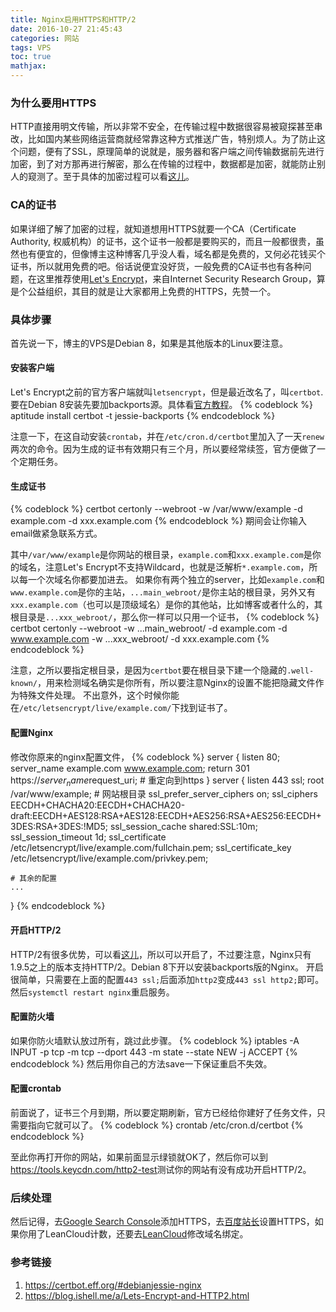 ```yaml
---
title: Nginx启用HTTPS和HTTP/2
date: 2016-10-27 21:45:43
categories: 网站
tags: VPS
toc: true
mathjax:
---
```

### 为什么要用HTTPS
HTTP直接用明文传输，所以非常不安全，在传输过程中数据很容易被窥探甚至串改，比如国内某些网络运营商就经常靠这种方式推送广告，特别烦人。为了防止这个问题，便有了SSL，原理简单的说就是，服务器和客户端之间传输数据前先进行加密，到了对方那再进行解密，那么在传输的过程中，数据都是加密，就能防止别人的窥测了。至于具体的加密过程可以看[这儿](http://cjting.me/web2.0/2016-09-05-从零开始搭建一个HTTPS网站.html)。
### CA的证书
如果详细了解了加密的过程，就知道想用HTTPS就要一个CA（Certificate Authority, 权威机构）的证书，这个证书一般都是要购买的，而且一般都很贵，虽然也有便宜的，但像博主这种博客几乎没人看，域名都是免费的，又何必花钱买个证书，所以就用免费的吧。俗话说便宜没好货，一般免费的CA证书也有各种问题，在这里推荐使用[Let's Encrypt](https://letsencrypt.org/)，来自Internet Security Research Group，算是个公益组织，其目的就是让大家都用上免费的HTTPS，先赞一个。
### 具体步骤
首先说一下，博主的VPS是Debian 8，如果是其他版本的Linux要注意。
#### 安装客户端
Let's Encrypt之前的官方客户端就叫`letsencrypt`，但是最近改名了，叫`certbot`. 要在Debian 8安装先要加backports源。具体看[官方教程](https://backports.debian.org/Instructions/)。
{% codeblock %}
aptitude install certbot -t jessie-backports
{% endcodeblock %}

注意一下，在这自动安装`crontab`，并在`/etc/cron.d/certbot`里加入了一天`renew`两次的命令。因为生成的证书有效期只有三个月，所以要经常续签，官方便做了一个定期任务。
#### 生成证书
{% codeblock %}
certbot certonly --webroot -w /var/www/example -d example.com -d xxx.example.com
{% endcodeblock %}
期间会让你输入email做紧急联系方式。

其中`/var/www/example`是你网站的根目录，`example.com`和`xxx.example.com`是你的域名，注意Let's Encrypt不支持Wildcard，也就是泛解析`*.example.com`，所以每一个次域名你都要加进去。
如果你有两个独立的server，比如`example.com`和`www.example.com`是你的主站，`...main_webroot/`是你主站的根目录，另外又有`xxx.example.com`（也可以是顶级域名）是你的其他站，比如博客或者什么的，其根目录是`...xxx_webroot/`，那么你一样可以只用一个证书，
{% codeblock %}
certbot certonly --webroot -w ...main_webroot/ -d example.com -d www.example.com  -w ...xxx_webroot/ -d xxx.example.com
{% endcodeblock %}

注意，之所以要指定根目录，是因为`certbot`要在根目录下建一个隐藏的`.well-known/`，用来检测域名确实是你所有，所以要注意Nginx的设置不能把隐藏文件作为特殊文件处理。
不出意外，这个时候你能在`/etc/letsencrypt/live/example.com/`下找到证书了。
#### 配置Nginx
修改你原来的nginx配置文件，
{% codeblock %}
server {
    listen	   80;
    server_name example.com www.example.com;
    return 301 https://$server_name$request_uri; # 重定向到https
}
server {
    listen         443 ssl;
    root /var/www/example; # 网站根目录
    ssl_prefer_server_ciphers on;
    ssl_ciphers EECDH+CHACHA20:EECDH+CHACHA20-draft:EECDH+AES128:RSA+AES128:EECDH+AES256:RSA+AES256:EECDH+3DES:RSA+3DES:!MD5;
    ssl_session_cache shared:SSL:10m;
    ssl_session_timeout  1d;
    ssl_certificate /etc/letsencrypt/live/example.com/fullchain.pem;
    ssl_certificate_key /etc/letsencrypt/live/example.com/privkey.pem;
    
    # 其余的配置
    ...
}
{% endcodeblock %}
#### 开启HTTP/2
HTTP/2有很多优势，可以看[这儿](https://www.qianduan.net/a-simple-performance-comparison-of-https-spdy-and-http2/)，所以可以开启了，不过要注意，Nginx只有1.9.5之上的版本支持HTTP/2。Debian 8下开以安装backports版的Nginx。
开启很简单，只需要在上面的配置`443 ssl;`后面添加`http2`变成`443 ssl http2;`即可。
然后`systemctl restart nginx`重启服务。

#### 配置防火墙
如果你防火墙默认放过所有，跳过此步骤。
{% codeblock %}
iptables -A INPUT -p tcp -m tcp --dport 443 -m state --state NEW -j ACCEPT
{% endcodeblock %}
然后用你自己的方法save一下保证重启不失效。
#### 配置crontab
前面说了，证书三个月到期，所以要定期刷新，官方已经给你建好了任务文件，只需要指向它就可以了。
{% codeblock %}
crontab /etc/cron.d/certbot
{% endcodeblock %}

至此你再打开你的网站，如果前面显示绿锁就OK了，然后你可以到<https://tools.keycdn.com/http2-test>测试你的网站有没有成功开启HTTP/2。

### 后续处理
然后记得，去[Google Search Console](https://www.google.com/webmasters/tools/)添加HTTPS，去[百度站长](http://zhanzhang.baidu.com)设置HTTPS，如果你用了LeanCloud计数，还要去[LeanCloud](https://leancloud.cn/)修改域名绑定。

### 参考链接
1. <https://certbot.eff.org/#debianjessie-nginx>
2. <https://blog.ishell.me/a/Lets-Encrypt-and-HTTP2.html>
